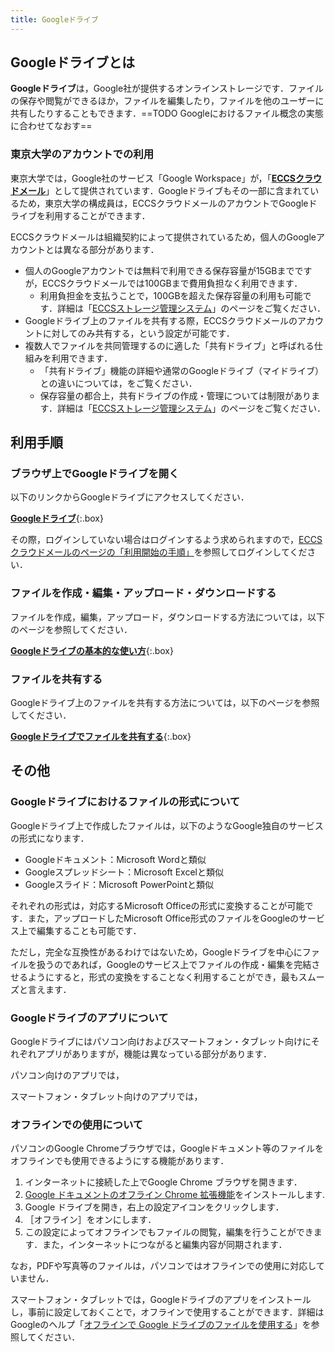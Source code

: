 ```yaml
---
title: Googleドライブ
---
```


## Googleドライブとは

**Googleドライブ**は，Google社が提供するオンラインストレージです．ファイルの保存や閲覧ができるほか，ファイルを編集したり，ファイルを他のユーザーに共有したりすることもできます．==TODO Googleにおけるファイル概念の実態に合わせてなおす==

### 東京大学のアカウントでの利用

東京大学では，Google社のサービス「Google Workspace」が，「**[ECCSクラウドメール](/eccs_cloud_email)**」として提供されています．Googleドライブもその一部に含まれているため，東京大学の構成員は，ECCSクラウドメールのアカウントでGoogleドライブを利用することができます．

ECCSクラウドメールは組織契約によって提供されているため，個人のGoogleアカウントとは異なる部分があります．

- 個人のGoogleアカウントでは無料で利用できる保存容量が15GBまでですが，ECCSクラウドメールでは100GBまで費用負担なく利用できます．
    - 利用負担金を支払うことで，100GBを超えた保存容量の利用も可能です．詳細は「[ECCSストレージ管理システム](https://www.ecc.u-tokyo.ac.jp/storage_mgt/)」のページをご覧ください．
- Googleドライブ上のファイルを共有する際，ECCSクラウドメールのアカウントに対してのみ共有する，という設定が可能です．
- 複数人でファイルを共同管理するのに適した「共有ドライブ」と呼ばれる仕組みを利用できます．
    - 「共有ドライブ」機能の詳細や通常のGoogleドライブ（マイドライブ）との違いについては，[]()をご覧ください．
    - 保存容量の都合上，共有ドライブの作成・管理については制限があります．詳細は「[ECCSストレージ管理システム](https://www.ecc.u-tokyo.ac.jp/storage_mgt/)」のページをご覧ください．

## 利用手順

### ブラウザ上でGoogleドライブを開く

以下のリンクからGoogleドライブにアクセスしてください．

**[Googleドライブ](https://drive.google.com/drive/)**{:.box}

その際，ログインしていない場合はログインするよう求められますので，[ECCSクラウドメールのページの「利用開始の手順」](/eccs_cloud_email#initial-setup)を参照してログインしてください．

### ファイルを作成・編集・アップロード・ダウンロードする

ファイルを作成，編集，アップロード，ダウンロードする方法については，以下のページを参照してください．

**[Googleドライブの基本的な使い方](basic)**{:.box}

### ファイルを共有する

Googleドライブ上のファイルを共有する方法については，以下のページを参照してください．

**[Googleドライブでファイルを共有する](share)**{:.box}

## その他

### Googleドライブにおけるファイルの形式について

Googleドライブ上で作成したファイルは，以下のようなGoogle独自のサービスの形式になります．

- Googleドキュメント：Microsoft Wordと類似
- Googleスプレッドシート：Microsoft Excelと類似
- Googleスライド：Microsoft PowerPointと類似

それぞれの形式は，対応するMicrosoft Officeの形式に変換することが可能です．また，アップロードしたMicrosoft Office形式のファイルをGoogleのサービス上で編集することも可能です．

ただし，完全な互換性があるわけではないため，Googleドライブを中心にファイルを扱うのであれば，Googleのサービス上でファイルの作成・編集を完結させるようにすると，形式の変換をすることなく利用することができ，最もスムーズと言えます．

### Googleドライブのアプリについて

Googleドライブにはパソコン向けおよびスマートフォン・タブレット向けにそれぞれアプリがありますが，機能は異なっている部分があります．

パソコン向けのアプリでは，

スマートフォン・タブレット向けのアプリでは，

### オフラインでの使用について

パソコンのGoogle Chromeブラウザでは，Googleドキュメント等のファイルをオフラインでも使用できるようにする機能があります．

1. インターネットに接続した上でGoogle Chrome ブラウザを開きます．
1. [Google ドキュメントのオフライン Chrome 拡張機能](https://chrome.google.com/webstore/detail/google-docs-offline/ghbmnnjooekpmoecnnnilnnbdlolhkhi)をインストールします.
1. Google ドライブを開き，右上の設定アイコンをクリックします．
1. ［オフライン］をオンにします．
1. この設定によってオフラインでもファイルの閲覧，編集を行うことができます．また，インターネットにつながると編集内容が同期されます．

なお，PDFや写真等のファイルは，パソコンではオフラインでの使用に対応していません．

スマートフォン・タブレットでは，Googleドライブのアプリをインストールし，事前に設定しておくことで，オフラインで使用することができます．詳細はGoogleのヘルプ「[オフラインで Google ドライブのファイルを使用する](https://support.google.com/drive/answer/2375012?hl=ja)」を参照してください．
